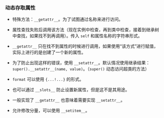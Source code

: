 ### 动态存取属性

- 特殊方法：`__getattr__`。为了试图通过名称来进行访问。

- 属性查找失败后调用该方法（现在实例中检查，再到类中检查，接着到继承树中查找，如果找不到再调用）。传入 `self` 和属性名称的字符串形式。

- `__getattr__` 只在找不到属性的时候进行调用，如果使用“该方式”进行赋值，实际上进行的是创建了一个新的属性。

- 为了防止出现这样的错误，使用 `__setattr__`。默认情况使用继承结果：`super().__setattr__(name, value)`。（`super()` 动态访问超类的方法）

- `format` 可以使用 `{...!...}` 的形式。

- 也可以通过 `__slots__` 防止设置新属性，但是这不是其用途。

- 一般实现了 `__getattr__` 也意味着需要实现 `__setattr__`。

- 允许修改分量，可以使用 `__setitem__`。